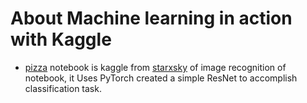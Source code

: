 # About Machine learning in action with Kaggle

- [pizza](./pizza-cnn-resnet.ipynb) notebook is kaggle from [starxsky](https://github.com/starxsky) of image recognition of notebook, it Uses PyTorch created a simple ResNet to accomplish classification task.
